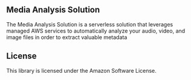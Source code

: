 ## Media Analysis Solution

The Media Analysis Solution is a serverless solution that leverages managed AWS services to automatically analyze your audio, video, and image files in order to extract valuable metadata

## License

This library is licensed under the Amazon Software License.
